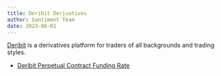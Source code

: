 ```yaml
---
title: Deribit Derivatives
author: Santiment Team
date: 2023-06-01
---
```


[Deribit](https://www.deribit.com/) is a derivatives platform for traders of all backgrounds and trading styles.

- [Deribit Perpetual Contract Funding Rate](/metrics/deribit/deribit-perpetual-funding-rate)
